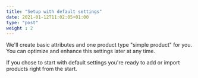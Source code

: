 ```yaml
---
title: "Setup with default settings"
date: 2021-01-12T11:02:05+01:00
type: "post"
weight : 2
---
```


We'll create basic attributes and one product type "simple product" for you. You can optimize and enhance this settings
later at any time.

If you chose to start with default settings you're ready to add or import products right from the start.